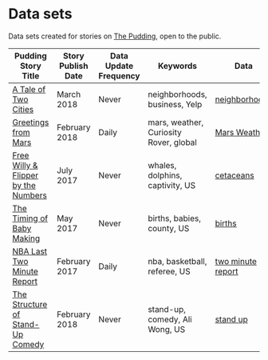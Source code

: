 # Data sets

Data sets created for stories on [The Pudding](https://pudding.cool), open to the public.

| Pudding Story Title                                                            | Story Publish Date | Data Update Frequency | Keywords                               | Data                                                                                             |
| ------------------------------------------------------------------------------ | ------------------ | --------------------- | -------------------------------------- | ------------------------------------------------------------------------------------------------ |
| [A Tale of Two Cities](https://pudding.cool/2018/03/neighborhoods)             | March 2018         | Never                 | neighborhoods, business, Yelp          | [neighborhoods](https://github.com/polygraph-cool/data/tree/master/neighborhoods)                |
| [Greetings from Mars](https://pudding.cool/2018/01/mars-weather/)              | February 2018      | Daily                 | mars, weather, Curiosity Rover, global | [Mars Weather](https://github.com/polygraph-cool/data/tree/master/mars-weather)                  |
| [Free Willy & Flipper by the Numbers](https://pudding.cool/2017/07/cetaceans/) | July 2017          | Never                 | whales, dolphins, captivity, US        | [cetaceans](https://github.com/polygraph-cool/data/tree/master/cetaceans)                        |
| [The Timing of Baby Making](https://pudding.cool/2017/05/births/)              | May 2017           | Never                 | births, babies, county, US             | [births](https://github.com/polygraph-cool/data/tree/master/births)                              |
| [NBA Last Two Minute Report](https://pudding.cool/2017/02/two-minute-report)   | February 2017      | Daily                 | nba, basketball, referee, US           | [two minute report](https://github.com/polygraph-cool/last-two-minute-report/tree/master/output) |
| [The Structure of Stand-Up Comedy](https://pudding.cool/2018/02/stand-up)      | February 2018      | Never                 | stand-up, comedy, Ali Wong, US         | [stand up](https://github.com/polygraph-cool/stand-up/tree/master/output)                        |
